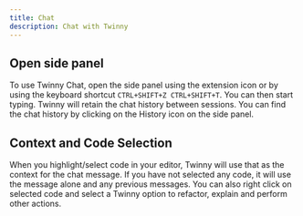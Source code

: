```yaml
---
title: Chat
description: Chat with Twinny
---
```


## Open side panel

To use Twinny Chat, open the side panel using the extension icon or by using the keyboard shortcut `CTRL+SHIFT+Z CTRL+SHIFT+T`. You can then start typing. Twinny will retain the chat history between sessions. You can find the chat history by clicking on the History icon on the side panel.

## Context and Code Selection

When you highlight/select code in your editor, Twinny will use that as the context for the chat message. If you have not selected any code, it will use the message alone and any previous messages. You can also right click on selected code and select a Twinny option to refactor, explain and perform other actions. 
